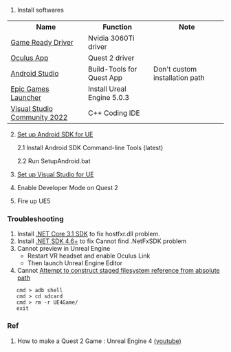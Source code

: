 1. Install softwares 
<table> 
  <tr> 
    <th>Name</th>
    <th>Function</th>
    <th>Note</th>
  </tr>
  <tr> 
    <td><a href="https://www.nvidia.com/Download/index.aspx">Game Ready Driver</a></th>
    <td>Nvidia 3060Ti driver</th>
    <td></td>
  </tr>
  <tr> 
    <td><a href="https://www.meta.com/quest/setup/">Oculus App</a></td>
    <td>Quest 2 driver</td>
    <td></td>
  </tr>
  <tr> 
    <td><a href="https://developer.android.com/studio">Android Studio</a></td>
    <td>Build-Tools for Quest App</td>
    <td>Don't custom installation path</td>
  </tr>
  <tr> 
    <td><a href="https://store.epicgames.com/en-US/download">Epic Games Launcher</a></td>
    <td>Install Ureal Engine 5.0.3</td>
    <td></td>
  </tr>
  <tr> 
    <td><a href="https://visualstudio.microsoft.com/vs/">Visual Studio Community 2022</a></td>
    <td>C++ Coding IDE</td>
    <td></td>
  </tr>
</table>  

2. [Set up Android SDK for UE](https://docs.unrealengine.com/5.0/en-US/how-to-set-up-android-sdk-and-ndk-for-your-unreal-engine-development-environment/)

    2.1 Install Android SDK Command-line Tools (latest)

    2.2 Run SetupAndroid.bat 
3. [Set up Visual Studio for UE](https://docs.unrealengine.com/5.0/en-US/setting-up-visual-studio-development-environment-for-cplusplus-projects-in-unreal-engine/)
4. Enable Developer Mode on Quest 2
5. Fire up UE5
### Troubleshooting
1. Install [.NET Core 3.1 SDK](https://dotnet.microsoft.com/en-us/download/dotnet/3.1) to fix hostfxr.dll problem.
2. Install [.NET SDK 4.6+](https://dotnet.microsoft.com/en-us/download) to fix Cannot find .NetFxSDK problem
3. Cannot preview in Unreal Engine 
    * Restart VR headset and enable Oculus Link
    * Then launch Unreal Engine Editor 
4. Cannot [Attempt to construct staged filesystem reference from absolute path](https://www.pizzolab.com/attempt-to-construct-staged-filesystem-reference-from-absolute-path/)
```
   cmd > adb shell
   cmd > cd sdcard
   cmd > rm -r UE4Game/
   exit
```
### Ref
1. How to make a Quest 2 Game : Unreal Engine 4 [(youtube)](https://www.youtube.com/watch?v=Nqg3qlJdCCM) 